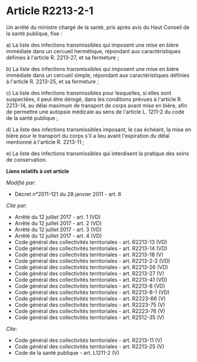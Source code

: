 # Article R2213-2-1

Un arrêté du ministre chargé de la santé, pris après avis du Haut Conseil de la santé publique, fixe : 

a) La liste des infections transmissibles qui imposent une mise en bière immédiate dans un cercueil hermétique, répondant aux
caractéristiques définies à l'article R. 2213-27, et sa fermeture ; 

b) La liste des infections transmissibles qui imposent une mise en bière immédiate dans un cercueil simple, répondant aux
caractéristiques définies à l'article R. 2213-25, et sa fermeture ; 

c) La liste des infections transmissibles pour lesquelles, si elles sont suspectées, il peut être dérogé, dans les conditions
prévues à l'article R. 2213-14, au délai maximum de transport de corps avant mise en bière, afin de permettre une autopsie
médicale au sens de l'article L. 1211-2 du code de la santé publique ; 

d) La liste des infections transmissibles imposant, le cas échéant, la mise en bière pour le transport du corps s'il a lieu
avant l'expiration du délai mentionné à l'article R. 2213-11 ; 

e) La liste des infections transmissibles qui interdisent la pratique des soins de conservation.

**Liens relatifs à cet article**

_Modifié par_:

  - Décret n°2011-121 du 28 janvier 2011 - art. 6

_Cité par_:

  - Arrêté du 12 juillet 2017 - art. 1 (VD)
  - Arrêté du 12 juillet 2017 - art. 2 (VD)
  - Arrêté du 12 juillet 2017 - art. 3 (VD)
  - Arrêté du 12 juillet 2017 - art. 4 (VD)
  - Code général des collectivités territoriales - art. R2213-13 (VD)
  - Code général des collectivités territoriales - art. R2213-14 (VD)
  - Code général des collectivités territoriales - art. R2213-18 (V)
  - Code général des collectivités territoriales - art. R2213-2-2 (VD)
  - Code général des collectivités territoriales - art. R2213-26 (VD)
  - Code général des collectivités territoriales - art. R2213-27 (V)
  - Code général des collectivités territoriales - art. R2213-41 (VD)
  - Code général des collectivités territoriales - art. R2213-8 (VD)
  - Code général des collectivités territoriales - art. R2213-8-1 (VD)
  - Code général des collectivités territoriales - art. R2223-66 (V)
  - Code général des collectivités territoriales - art. R2223-75 (V)
  - Code général des collectivités territoriales - art. R2223-76 (V)
  - Code général des collectivités territoriales - art. R2512-35 (V)

_Cite_:

  - Code général des collectivités territoriales - art. R2213-11 (V)
  - Code général des collectivités territoriales - art. R2213-25 (V)
  - Code de la santé publique - art. L1211-2 (V)
